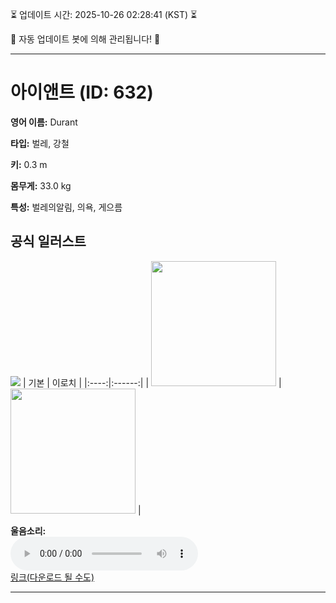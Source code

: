 
⏳ 업데이트 시간: 2025-10-26 02:28:41 (KST) ⏳

🤖 자동 업데이트 봇에 의해 관리됩니다! 🤖

---

# 아이앤트 (ID: 632)
**영어 이름:** Durant

**타입:** 벌레, 강철

**키:** 0.3 m

**몸무게:** 33.0 kg

**특성:** 벌레의알림, 의욕, 게으름

## 공식 일러스트
![](https://raw.githubusercontent.com/PokeAPI/sprites/master/sprites/pokemon/other/official-artwork/632.png)
| 기본 | 이로치 |
|:----:|:------:|
| <img src="http://play.pokemonshowdown.com/sprites/ani/durant.gif" width="200"> | <img src="http://play.pokemonshowdown.com/sprites/ani-shiny/durant.gif" width="200"> |

**울음소리:**<br><audio controls src="https://raw.githubusercontent.com/PokeAPI/cries/main/cries/pokemon/latest/632.ogg"></audio><br> [링크(다운로드 될 수도)](https://raw.githubusercontent.com/PokeAPI/cries/main/cries/pokemon/latest/632.ogg)


---
